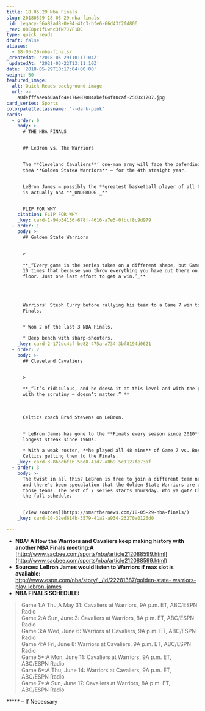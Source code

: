 ```yaml
---
title: 18.05.29 Nba Finals
slug: 20180529-18-05-29-nba-finals
_id: legacy-56a82ad8-0e94-4fc3-bfe6-66d43f2fd806
_rev: O8E8pz1fLwnc3fN7JVF1DC
type: quick_reads
draft: false
aliases:
  - 18-05-29-nba-finals/
_createdAt: '2018-05-29T10:17:04Z'
_updatedAt: '2021-03-22T13:11:10Z'
date: '2018-05-29T10:17:04+00:00'
weight: 50
featured_image:
  alt: Quick Reads background image
  url: >-
    a0defffaaeab0aafc4e176e87084abef64f40caf-2560x1707.jpg
card_series: Sports
colorpaletteclassname: '--dark-pink'
cards:
  - order: 0
    body: >-
      # THE NBA FINALS


      ## LeBron vs. The Warriors


      The **Cleveland Cavaliers**‘ one-man army will face the defending champs
      theA **Golden StateA Warriors** – for the 4th straight year.


      LeBron James – possibly the **greatest basketball player of all time** –
      is actually anA **_UNDERDOG._**


      FLIP FOR WHY
    citation: FLIP FOR WHY
    _key: card-1-94b34136-678f-4616-a7e5-0fbcf8c9d979
  - order: 1
    body: >-
      ## Golden State Warriors


      >   
        
      **_“Every game in the series takes on a different shape, but Game 7s are
      10 times that because you throw everything you have out there on the
      floor. Just one last effort to get a win.’_**  
        
        
        
        
      Warriors' Steph Curry before rallying his team to a Game 7 win to make
      Finals.


      * Won 2 of the last 3 NBA Finals.

      * Deep bench with sharp-shooters.
    _key: card-2-172dc4cf-be82-475a-a734-3bf8194d0621
  - order: 2
    body: >-
      ## Cleveland Cavaliers


      >   
        
      **_“It’s ridiculous, and he doesA it at this level and with the pressure,
      with the scrutiny – doesn’t matter.”_**  
        
        
        
      Celtics coach Brad Stevens on LeBron.


      * LeBron James has gone to the **Finals every season since 2010** –
      longest streak since 1960s.

      * With a weak roster, **he played all 48 mins** of Game 7 vs. Boston
      Celtics getting them to the Finals.
    _key: card-3-866dbf16-56d8-41d7-a8b9-5c1127fe73af
  - order: 3
    body: >-
      The twist in all this? LeBron is free to join a different team next season
      and there's been speculation that the Golden State Warriors are one of
      those teams. The best of 7 series starts Thursday. Who ya got? Click for
      the full schedule.


      [view sources](https://smarthernews.com/18-05-29-nba-finals/)
    _key: card-10-32ed614b-3579-41a2-a934-23270a0126d0

---
```

* **NBA: A How the Warriors and Cavaliers keep making history with another NBA Finals meeting:A** [http://www.sacbee.com/sports/nba/article212088599.html](http://www.sacbee.com/sports/nba/article212088599.html)
* **Sources: LeBron James would listen to Warriors if max slot is available:**  
[http://www.espn.com/nba/story/ _/id/22281387/golden-state- warriors-play-lebron-james](http://www.espn.com/nba/story/_/id/22281387/golden-state-warriors-play-lebron-james)
* **NBA FINALS SCHEDULE:**

> Game 1:A Thu,A May 31: Cavaliers at Warriors, 9A p.m. ET, ABC/ESPN Radio  
Game 2:A Sun, June 3: Cavaliers at Warriors, 8A p.m. ET, ABC/ESPN Radio  
Game 3:A Wed, June 6: Warriors at Cavaliers, 9A p.m. ET, ABC/ESPN Radio  
Game 4:A Fri, June 8: Warriors at Cavaliers, 9A p.m. ET, ABC/ESPN Radio  
Game 5*:A Mon, June 11: Cavaliers at Warriors, 9A p.m. ET, ABC/ESPN Radio  
Game 6*:A Thu, June 14: Warriors at Cavaliers, 9A p.m. ET, ABC/ESPN Radio  
Game 7*:A Sun, June 17: Cavaliers at Warriors, 8A p.m. ET, ABC/ESPN Radio  
  
  
  
***** – If Necessary